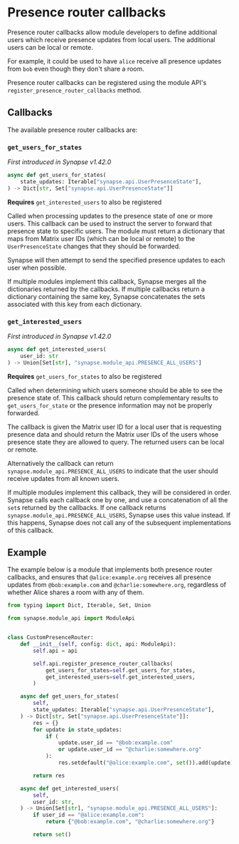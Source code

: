 # Presence router callbacks

Presence router callbacks allow module developers to define additional users
which receive presence updates from local users. The additional users
can be local or remote.

For example, it could be used to have `alice` receive all presence updates from
`bob` even though they don't share a room.

Presence router callbacks can be registered using the module API's
`register_presence_router_callbacks` method.

## Callbacks

The available presence router callbacks are:

### `get_users_for_states`

_First introduced in Synapse v1.42.0_

```python 
async def get_users_for_states(
    state_updates: Iterable["synapse.api.UserPresenceState"],
) -> Dict[str, Set["synapse.api.UserPresenceState"]]
```
**Requires** `get_interested_users` to also be registered

Called when processing updates to the presence state of one or more users. This callback can
be used to instruct the server to forward that presence state to specific users. The module
must return a dictionary that maps from Matrix user IDs (which can be local or remote) to the
`UserPresenceState` changes that they should be forwarded.

Synapse will then attempt to send the specified presence updates to each user when possible.

If multiple modules implement this callback, Synapse merges all the dictionaries returned
by the callbacks. If multiple callbacks return a dictionary containing the same key,
Synapse concatenates the sets associated with this key from each dictionary. 

### `get_interested_users`

_First introduced in Synapse v1.42.0_

```python
async def get_interested_users(
    user_id: str
) -> Union[Set[str], "synapse.module_api.PRESENCE_ALL_USERS"]
```
**Requires** `get_users_for_states` to also be registered

Called when determining which users someone should be able to see the presence state of. This
callback should return complementary results to `get_users_for_state` or the presence information 
may not be properly forwarded.

The callback is given the Matrix user ID for a local user that is requesting presence data and
should return the Matrix user IDs of the users whose presence state they are allowed to
query. The returned users can be local or remote. 

Alternatively the callback can return `synapse.module_api.PRESENCE_ALL_USERS`
to indicate that the user should receive updates from all known users.

If multiple modules implement this callback, they will be considered in order. Synapse
calls each callback one by one, and use a concatenation of all the `set`s returned by the
callbacks. If one callback returns `synapse.module_api.PRESENCE_ALL_USERS`, Synapse uses
this value instead. If this happens, Synapse does not call any of the subsequent
implementations of this callback.

## Example

The example below is a module that implements both presence router callbacks, and ensures
that `@alice:example.org` receives all presence updates from `@bob:example.com` and
`@charlie:somewhere.org`, regardless of whether Alice shares a room with any of them.

```python
from typing import Dict, Iterable, Set, Union

from synapse.module_api import ModuleApi


class CustomPresenceRouter:
    def __init__(self, config: dict, api: ModuleApi):
        self.api = api

        self.api.register_presence_router_callbacks(
            get_users_for_states=self.get_users_for_states,
            get_interested_users=self.get_interested_users,
        )

    async def get_users_for_states(
        self,
        state_updates: Iterable["synapse.api.UserPresenceState"],
    ) -> Dict[str, Set["synapse.api.UserPresenceState"]]:
        res = {}
        for update in state_updates:
            if (
                update.user_id == "@bob:example.com"
                or update.user_id == "@charlie:somewhere.org"
            ):
                res.setdefault("@alice:example.com", set()).add(update)

        return res

    async def get_interested_users(
        self,
        user_id: str,
    ) -> Union[Set[str], "synapse.module_api.PRESENCE_ALL_USERS"]:
        if user_id == "@alice:example.com":
            return {"@bob:example.com", "@charlie:somewhere.org"}

        return set()
```
